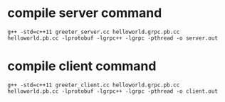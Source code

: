 # compile server command
```
g++ -std=c++11 greeter_server.cc helloworld.grpc.pb.cc helloworld.pb.cc -lprotobuf -lgrpc++ -lgrpc -pthread -o server.out
```

# compile client command
```
g++ -std=c++11 greeter_client.cc helloworld.grpc.pb.cc helloworld.pb.cc -lprotobuf -lgrpc++ -lgrpc -pthread -o client.out
```
